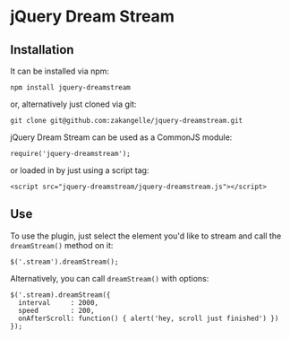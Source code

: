 # jQuery Dream Stream

## Installation

It can be installed via npm:

```
npm install jquery-dreamstream
```

or, alternatively just cloned via git:

```
git clone git@github.com:zakangelle/jquery-dreamstream.git
```

jQuery Dream Stream can be used as a CommonJS module:

```
require('jquery-dreamstream');
```

or loaded in by just using a script tag:

```
<script src="jquery-dreamstream/jquery-dreamstream.js"></script>
```

## Use

To use the plugin, just select the element you'd like to stream and call the `dreamStream()` method on it:

```
$('.stream').dreamStream();
```

Alternatively, you can call `dreamStream()` with options:

```
$('.stream).dreamStream({
  interval     : 2000,
  speed        : 200,
  onAfterScroll: function() { alert('hey, scroll just finished') })
});
```
